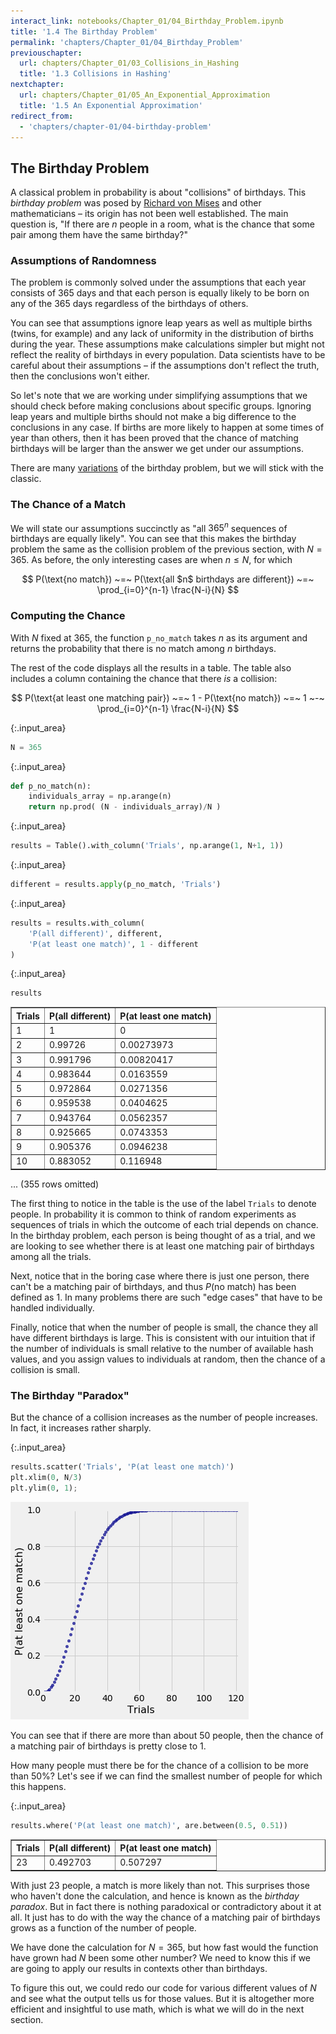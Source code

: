 ```yaml
---
interact_link: notebooks/Chapter_01/04_Birthday_Problem.ipynb
title: '1.4 The Birthday Problem'
permalink: 'chapters/Chapter_01/04_Birthday_Problem'
previouschapter:
  url: chapters/Chapter_01/03_Collisions_in_Hashing
  title: '1.3 Collisions in Hashing'
nextchapter:
  url: chapters/Chapter_01/05_An_Exponential_Approximation
  title: '1.5 An Exponential Approximation'
redirect_from:
  - 'chapters/chapter-01/04-birthday-problem'
---
```


## The Birthday Problem

A classical problem in probability is about "collisions" of birthdays. This *birthday problem* was posed by [Richard von Mises](https://en.wikipedia.org/wiki/Richard_von_Mises) and other mathematicians – its origin has not been well established. The main question is, "If there are $n$ people in a room, what is the chance that some pair among them have the same birthday?"

### Assumptions of Randomness
The problem is commonly solved under the assumptions that each year consists of 365 days and that each person is equally likely to be born on any of the 365 days regardless of the birthdays of others. 

You can see that assumptions ignore leap years as well as multiple births (twins, for example) and any lack of uniformity in the distribution of births during the year. These assumptions make calculations simpler but might not reflect the reality of birthdays in every population. Data scientists have to be careful about their assumptions – if the assumptions don't reflect the truth, then the conclusions won't either. 

So let's note that we are working under simplifying assumptions that we should check before making conclusions about specific groups. Ignoring leap years and multiple births should not make a big difference to the conclusions in any case. If births are more likely to happen at some times of year than others, then it has been proved that the chance of matching birthdays will be larger than the answer we get under our assumptions. 

There are many [variations](http://onlinelibrary.wiley.com/store/10.1111/j.1740-9713.2013.00705.x/asset/sign705.pdf;jsessionid=491D7D4A673C963B34E14B5AE6197321.f02t01?v=1&t=iy0wn3y5&s=199ae2fb587c25b7cde75105b0f11d2f25016108) of the birthday problem, but we will stick with the classic.

### The Chance of a Match
We will state our assumptions succinctly as "all $365^n$ sequences of birthdays are equally likely". You can see that this makes the birthday problem the same as the collision problem of the previous section, with $N = 365$. As before, the only interesting cases are when $n \le N$, for which

$$
P(\text{no match}) ~=~
P(\text{all $n$ birthdays are different}) ~=~ \prod_{i=0}^{n-1} \frac{N-i}{N}
$$

### Computing the Chance

With $N$ fixed at 365, the function `p_no_match` takes $n$ as its argument and returns the probability that there is no match among $n$ birthdays. 

The rest of the code displays all the results in a table. The table also includes a column containing the chance that there *is* a collision:

$$
P(\text{at least one matching pair}) ~=~ 
1 - P(\text{no match})
~=~ 1 ~-~ \prod_{i=0}^{n-1} \frac{N-i}{N}
$$



{:.input_area}
```python
N = 365
```




{:.input_area}
```python
def p_no_match(n):
    individuals_array = np.arange(n)
    return np.prod( (N - individuals_array)/N )
```




{:.input_area}
```python
results = Table().with_column('Trials', np.arange(1, N+1, 1))
```




{:.input_area}
```python
different = results.apply(p_no_match, 'Trials')
```




{:.input_area}
```python
results = results.with_column(
    'P(all different)', different,
    'P(at least one match)', 1 - different
)
```




{:.input_area}
```python
results
```





<div markdown="0">
<table border="1" class="dataframe">
    <thead>
        <tr>
            <th>Trials</th> <th>P(all different)</th> <th>P(at least one match)</th>
        </tr>
    </thead>
    <tbody>
        <tr>
            <td>1     </td> <td>1               </td> <td>0                    </td>
        </tr>
    </tbody>
        <tr>
            <td>2     </td> <td>0.99726         </td> <td>0.00273973           </td>
        </tr>
    </tbody>
        <tr>
            <td>3     </td> <td>0.991796        </td> <td>0.00820417           </td>
        </tr>
    </tbody>
        <tr>
            <td>4     </td> <td>0.983644        </td> <td>0.0163559            </td>
        </tr>
    </tbody>
        <tr>
            <td>5     </td> <td>0.972864        </td> <td>0.0271356            </td>
        </tr>
    </tbody>
        <tr>
            <td>6     </td> <td>0.959538        </td> <td>0.0404625            </td>
        </tr>
    </tbody>
        <tr>
            <td>7     </td> <td>0.943764        </td> <td>0.0562357            </td>
        </tr>
    </tbody>
        <tr>
            <td>8     </td> <td>0.925665        </td> <td>0.0743353            </td>
        </tr>
    </tbody>
        <tr>
            <td>9     </td> <td>0.905376        </td> <td>0.0946238            </td>
        </tr>
    </tbody>
        <tr>
            <td>10    </td> <td>0.883052        </td> <td>0.116948             </td>
        </tr>
    </tbody>
</table>
<p>... (355 rows omitted)</p>
</div>



The first thing to notice in the table is the use of the label `Trials` to denote people. In probability it is common to think of random experiments as sequences of trials in which the outcome of each trial depends on chance. In the birthday problem, each person is being thought of as a trial, and we are looking to see whether there is at least one matching pair of birthdays among all the trials.

Next, notice that in the boring case where there is just one person, there can't be a matching pair of birthdays, and thus $P(\text{no match})$ has been defined as 1. In many problems there are such "edge cases" that have to be handled individually.

Finally, notice that when the number of people is small, the chance they all have different birthdays is large. This is consistent with our intuition that if the number of individuals is small relative to the number of available hash values, and you assign values to individuals at random, then the chance of a collision is small.

### The Birthday "Paradox"
But the chance of a collision increases as the number of people increases. In fact, it increases rather sharply.



{:.input_area}
```python
results.scatter('Trials', 'P(at least one match)')
plt.xlim(0, N/3)
plt.ylim(0, 1);
```



![png](../../images/chapters/Chapter_01/04_Birthday_Problem_13_0.png)


You can see that if there are more than about 50 people, then the chance of a matching pair of birthdays is pretty close to 1. 

How many people must there be for the chance of a collision to be more than 50%? Let's see if we can find the smallest number of people for which this happens.



{:.input_area}
```python
results.where('P(at least one match)', are.between(0.5, 0.51))
```





<div markdown="0">
<table border="1" class="dataframe">
    <thead>
        <tr>
            <th>Trials</th> <th>P(all different)</th> <th>P(at least one match)</th>
        </tr>
    </thead>
    <tbody>
        <tr>
            <td>23    </td> <td>0.492703        </td> <td>0.507297             </td>
        </tr>
    </tbody>
</table>
</div>



With just 23 people, a match is more likely than not. This surprises those who haven't done the calculation, and hence is known as the *birthday paradox*. But in fact there is nothing paradoxical or contradictory about it at all. It just has to do with the way the chance of a matching pair of birthdays grows as a function of the number of people.

We have done the calculation for $N = 365$, but how fast would the function have grown had $N$ been some other number? We need to know this if we are going to apply our results in contexts other than birthdays.

To figure this out, we could redo our code for various different values of $N$ and see what the output tells us for those values. But it is altogether more efficient and insightful to use math, which is what we will do in the next section.
